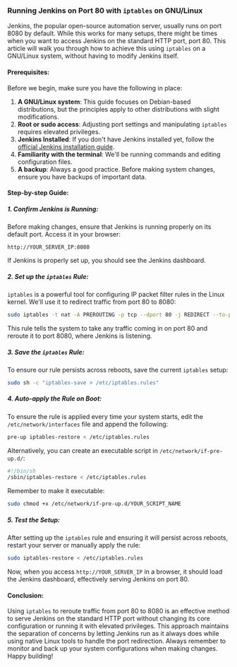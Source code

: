 ---
---

### Running Jenkins on Port 80 with `iptables` on GNU/Linux

Jenkins, the popular open-source automation server, usually runs on port 8080 by default. While this works for many setups, there might be times when you want to access Jenkins on the standard HTTP port, port 80. This article will walk you through how to achieve this using `iptables` on a GNU/Linux system, without having to modify Jenkins itself.

#### Prerequisites:

Before we begin, make sure you have the following in place:

1. **A GNU/Linux system**: This guide focuses on Debian-based distributions, but the principles apply to other distributions with slight modifications.
2. **Root or sudo access**: Adjusting port settings and manipulating `iptables` requires elevated privileges.
3. **Jenkins Installed**: If you don't have Jenkins installed yet, follow the [official Jenkins installation guide](https://www.jenkins.io/doc/book/installing/linux/).
4. **Familiarity with the terminal**: We'll be running commands and editing configuration files.
5. **A backup**: Always a good practice. Before making system changes, ensure you have backups of important data.

#### Step-by-step Guide:

##### 1. Confirm Jenkins is Running:

Before making changes, ensure that Jenkins is running properly on its default port. Access it in your browser:

```
http://YOUR_SERVER_IP:8080
```

If Jenkins is properly set up, you should see the Jenkins dashboard.

##### 2. Set up the `iptables` Rule:

`iptables` is a powerful tool for configuring IP packet filter rules in the Linux kernel. We'll use it to redirect traffic from port 80 to 8080:

```bash
sudo iptables -t nat -A PREROUTING -p tcp --dport 80 -j REDIRECT --to-ports 8080
```

This rule tells the system to take any traffic coming in on port 80 and reroute it to port 8080, where Jenkins is listening.

##### 3. Save the `iptables` Rule:

To ensure our rule persists across reboots, save the current `iptables` setup:

```bash
sudo sh -c "iptables-save > /etc/iptables.rules"
```

##### 4. Auto-apply the Rule on Boot:

To ensure the rule is applied every time your system starts, edit the `/etc/network/interfaces` file and append the following:

```bash
pre-up iptables-restore < /etc/iptables.rules
```

Alternatively, you can create an executable script in `/etc/network/if-pre-up.d/`:

```bash
#!/bin/sh
/sbin/iptables-restore < /etc/iptables.rules
```

Remember to make it executable:

```bash
sudo chmod +x /etc/network/if-pre-up.d/YOUR_SCRIPT_NAME
```

##### 5. Test the Setup:

After setting up the `iptables` rule and ensuring it will persist across reboots, restart your server or manually apply the rule:

```bash
sudo iptables-restore < /etc/iptables.rules
```

Now, when you access `http://YOUR_SERVER_IP` in a browser, it should load the Jenkins dashboard, effectively serving Jenkins on port 80.

#### Conclusion:

Using `iptables` to reroute traffic from port 80 to 8080 is an effective method to serve Jenkins on the standard HTTP port without changing its core configuration or running it with elevated privileges. This approach maintains the separation of concerns by letting Jenkins run as it always does while using native Linux tools to handle the port redirection. Always remember to monitor and back up your system configurations when making changes. Happy building!

